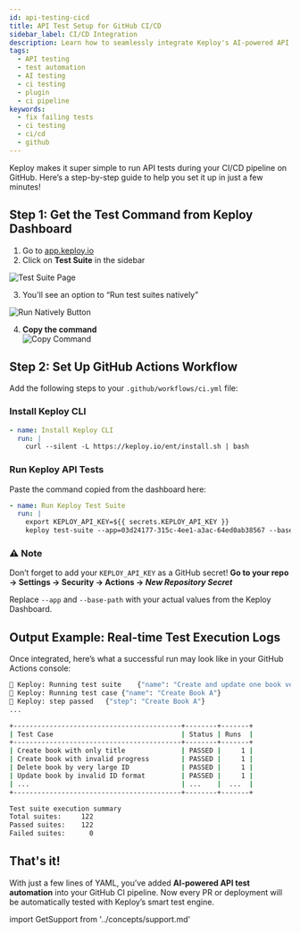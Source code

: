 ```yaml
---
id: api-testing-cicd
title: API Test Setup for GitHub CI/CD
sidebar_label: CI/CD Integration
description: Learn how to seamlessly integrate Keploy's AI-powered API tests with GitHub Actions for continuous testing.
tags:
  - API testing
  - test automation
  - AI testing
  - ci testing
  - plugin
  - ci pipeline
keywords:
  - fix failing tests
  - ci testing
  - ci/cd
  - github
---
```


Keploy makes it super simple to run API tests during your CI/CD pipeline on GitHub. Here’s a step-by-step guide to help you set it up in just a few minutes!

## Step 1: Get the Test Command from Keploy Dashboard

1. Go to [app.keploy.io](https://app.keploy.io)
2. Click on **Test Suite** in the sidebar

![Test Suite Page](https://keploy-devrel.s3.us-west-2.amazonaws.com/testsuite-apitesting.png)

3. You'll see an option to “Run test suites natively”

![Run Natively Button](https://keploy-devrel.s3.us-west-2.amazonaws.com/apitestsuites.png)

4. **Copy the command**  
   ![Copy Command](https://keploy-devrel.s3.us-west-2.amazonaws.com/apitesting-ci-cmd.png)

## Step 2: Set Up GitHub Actions Workflow

Add the following steps to your `.github/workflows/ci.yml` file:

### Install Keploy CLI

```yaml
- name: Install Keploy CLI
  run: |
    curl --silent -L https://keploy.io/ent/install.sh | bash
```

### Run Keploy API Tests

Paste the command copied from the dashboard here:

```yaml
- name: Run Keploy Test Suite
  run: |
    export KEPLOY_API_KEY=${{ secrets.KEPLOY_API_KEY }}
    keploy test-suite --app=03d24177-315c-4ee1-a3ac-64ed0ab38567 --base-path http://localhost:8080/books --cloud
```

### ⚠️ **Note**

Don’t forget to add your `KEPLOY_API_KEY` as a GitHub secret!
**Go to your repo → Settings → Security → Actions → _New Repository Secret_**

Replace `--app` and `--base-path` with your actual values from the Keploy Dashboard.

## Output Example: Real-time Test Execution Logs

Once integrated, here’s what a successful run may look like in your GitHub Actions console:

```sh
🐰 Keploy: Running test suite	{"name": "Create and update one book verify other is unaffected via list"}
🐰 Keploy: Running test case	{"name": "Create Book A"}
🐰 Keploy: step passed	{"step": "Create Book A"}
...

+------------------------------------------+--------+-------+
| Test Case                                | Status | Runs  |
+------------------------------------------+--------+-------+
| Create book with only title              | PASSED |     1 |
| Create book with invalid progress        | PASSED |     1 |
| Delete book by very large ID             | PASSED |     1 |
| Update book by invalid ID format         | PASSED |     1 |
| ...                                      | ...    |  ...  |
+------------------------------------------+--------+-------+

Test suite execution summary
Total suites:     122
Passed suites:    122
Failed suites:      0
```

## That's it!

With just a few lines of YAML, you’ve added **AI-powered API test automation** into your GitHub CI pipeline. Now every PR or deployment will be automatically tested with Keploy’s smart test engine.

import GetSupport from '../concepts/support.md'

<GetSupport/>
